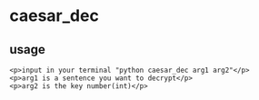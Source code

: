 # caesar_dec

## usage
	<p>input in your terminal "python caesar_dec arg1 arg2"</p>
	<p>arg1 is a sentence you want to decrypt</p>
	<p>arg2 is the key number(int)</p>
